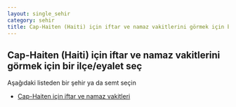 ```yaml
---
layout: single_sehir
category: sehir
title: Cap-Haiten (Haiti) için iftar ve namaz vakitlerini görmek için bir ilçe/eyalet seç
---
```



## Cap-Haiten (Haiti) için iftar ve namaz vakitlerini görmek için bir ilçe/eyalet seç

Aşağıdaki listeden bir şehir ya da semt seçin


* [Cap-Haiten için iftar ve namaz vakitleri](/iftar.html?sehir=Cap-Haiten&ulke=Haiti&state=Cap-Haiten)
